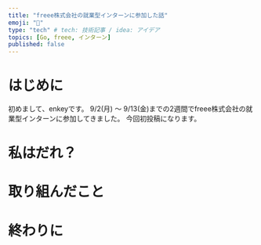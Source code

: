 ```yaml
---
title: "freee株式会社の就業型インターンに参加した話"
emoji: "🏢"
type: "tech" # tech: 技術記事 / idea: アイデア
topics: [Go, freee, インターン]
published: false
---
```


# はじめに
初めまして、enkeyです。
9/2(月) 〜 9/13(金)までの2週間でfreee株式会社の就業型インターンに参加してきました。
今回初投稿になります。

# 私はだれ？


# 取り組んだこと


# 終わりに